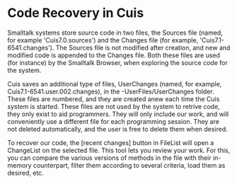 # Code Recovery in Cuis

Smalltalk systems store source code in two files, the Sources file (named, for example 'Cuis7.0.sources') and the Changes file (for example, 'Cuis7.1-6541.changes'). The Sources file is not modified after creation, and new and modified code is appended to the Changes file. Both these files are used (for instance) by the Smalltalk Browser, when exploring the source code for the system.

Cuis saves an additional type of files, UserChanges (named, for example, Cuis7.1-6541.user.002.changes), in the -UserFiles/UserChanges folder. These files are numbered, and they are created anew each time the Cuis system is started. These files are not used by the system to retrive code, they only exist to aid programmers. They will only include our work, and will conveniently use a different file for each programming session. They are not deleted automatically, and the user is free to delete them when desired.

To recover our code, the [recent changes] button in FileList will open a ChangeList on the selected file. This tool lets you review your work. For this, you can compare the various versions of methods in the file with their in-memory counterpart, filter them according to several criteria, load them as desired, etc.

